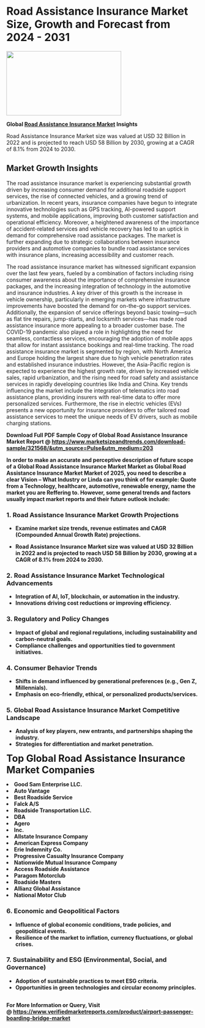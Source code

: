 <H1>Road Assistance Insurance Market Size, Growth and Forecast from 2024 - 2031</H1><img class="aligncenter size-medium wp-image-584254" src="https://thirdeyenews.in/wp-content/uploads/2024/09/Global-Market-Research-300x168.jpeg" alt="" width="300" height="168" /><p><strong>Global&nbsp;<a href="https://www.marketsizeandtrends.com/download-sample/321568/&amp;utm_source=Pulse&amp;utm_medium=203">Road Assistance Insurance Market</a> Insights</strong></p><p>Road Assistance Insurance Market size was valued at USD 32 Billion in 2022 and is projected to reach USD 58 Billion by 2030, growing at a CAGR of 8.1% from 2024 to 2030.</p><p><h2>Market Growth Insights</h2> <p>The road assistance insurance market is experiencing substantial growth driven by increasing consumer demand for additional roadside support services, the rise of connected vehicles, and a growing trend of urbanization. In recent years, insurance companies have begun to integrate innovative technologies such as GPS tracking, AI-powered support systems, and mobile applications, improving both customer satisfaction and operational efficiency. Moreover, a heightened awareness of the importance of accident-related services and vehicle recovery has led to an uptick in demand for comprehensive road assistance packages. The market is further expanding due to strategic collaborations between insurance providers and automotive companies to bundle road assistance services with insurance plans, increasing accessibility and customer reach.</p> <p><strong></strong></p> <p>The road assistance insurance market has witnessed significant expansion over the last few years, fueled by a combination of factors including rising consumer awareness about the importance of comprehensive insurance packages, and the increasing integration of technology in the automotive and insurance industries. A key driver of this growth is the increase in vehicle ownership, particularly in emerging markets where infrastructure improvements have boosted the demand for on-the-go support services. Additionally, the expansion of service offerings beyond basic towing—such as flat tire repairs, jump-starts, and locksmith services—has made road assistance insurance more appealing to a broader customer base. The COVID-19 pandemic also played a role in highlighting the need for seamless, contactless services, encouraging the adoption of mobile apps that allow for instant assistance bookings and real-time tracking. The road assistance insurance market is segmented by region, with North America and Europe holding the largest share due to high vehicle penetration rates and established insurance industries. However, the Asia-Pacific region is expected to experience the highest growth rate, driven by increased vehicle sales, rapid urbanization, and the rising need for road safety and assistance services in rapidly developing countries like India and China. Key trends influencing the market include the integration of telematics into road assistance plans, providing insurers with real-time data to offer more personalized services. Furthermore, the rise in electric vehicles (EVs) presents a new opportunity for insurance providers to offer tailored road assistance services to meet the unique needs of EV drivers, such as mobile charging stations. <p><strong></p><p><span class=""><strong>Download Full PDF Sample Copy of Global Road Assistance Insurance Market Report</strong> @ <a href="https://www.marketsizeandtrends.com/download-sample/321568/&amp;utm_source=Pulse&amp;utm_medium=203" target="_blank">https://www.marketsizeandtrends.com/download-sample/321568/&amp;utm_source=Pulse&amp;utm_medium=203</a></span></p><p>In order to make an accurate and perceptive description of future scope of a Global&nbsp;Road Assistance Insurance Market Market as Global&nbsp;Road Assistance Insurance Market Market of 2025, you need to describe a clear Vision &ndash; What Industry or Linda can you think of for example: Quote from a Technology, healthcare, automotive, renewable energy, name the market you are Reffering to. However, some general trends and factors usually impact market reports and their future outlook include:</p><h3>1.&nbsp;<strong>Road Assistance Insurance Market Growth Projections</strong></h3><ul><li>Examine market size trends, revenue estimates and CAGR (Compounded Annual Growth Rate) projections.</li><li><p>Road Assistance Insurance Market size was valued at USD 32 Billion in 2022 and is projected to reach USD 58 Billion by 2030, growing at a CAGR of 8.1% from 2024 to 2030.</p></li></ul><h3>2.&nbsp;<strong>Road Assistance Insurance Market Technological Advancements</strong></h3><ul><li>Integration of AI, IoT, blockchain, or automation in the industry.</li><li>Innovations driving cost reductions or improving efficiency.</li></ul><h3>3.&nbsp;<strong>Regulatory and Policy Changes</strong></h3><ul><li>Impact of global and regional regulations, including sustainability and carbon-neutral goals.</li><li>Compliance challenges and opportunities tied to government initiatives.</li></ul><h3>4.&nbsp;<strong>Consumer Behavior Trends</strong></h3><ul><li>Shifts in demand influenced by generational preferences (e.g., Gen Z, Millennials).</li><li>Emphasis on eco-friendly, ethical, or personalized products/services.</li></ul><h3>5.&nbsp;<strong>Global Road Assistance Insurance Market Competitive Landscape</strong></h3><ul><li>Analysis of key players, new entrants, and partnerships shaping the industry.</li><li>Strategies for differentiation and market penetration.</li></ul><p data-pm-slice="1 1 []"><span style="color: inherit; font-family: inherit; font-size: 25px;">Top Global Road Assistance Insurance Market Companies</span></p><div class="" data-test-id=""><p><li>Good Sam Enterprise LLC.</li><li> Auto Vantage</li><li> Best Roadside Service</li><li> Falck A/S</li><li> Roadside Transportation LLC.</li><li> DBA</li><li> Agero</li><li> Inc.</li><li> Allstate Insurance Company</li><li> American Express Company</li><li> Erie Indemnity Co.</li><li> Progressive Casualty Insurance Company</li><li> Nationwide Mutual Insurance Company</li><li> Access Roadside Assistance</li><li> Paragom Motorclub</li><li> Roadside Masters</li><li> Allianz Global Assistance</li><li> National Motor Club</li></p></div><h3>6.&nbsp;<strong>Economic and Geopolitical Factors</strong></h3><ul><li>Influence of global economic conditions, trade policies, and geopolitical events.</li><li>Resilience of the market to inflation, currency fluctuations, or global crises.</li></ul><h3>7.&nbsp;<strong>Sustainability and ESG (Environmental, Social, and Governance)</strong></h3><ul><li>Adoption of sustainable practices to meet ESG criteria.</li><li>Opportunities in green technologies and circular economy principles.</li></ul><h2><strong style="font-size: 14px;">For More Information or Query, Visit @&nbsp;</strong><a style="background-color: #ffffff; font-size: 14px;" href="https://www.marketsizeandtrends.com/report/road-assistance-insurance-market/" target="_blank">https://www.verifiedmarketreports.com/product/airport-passenger-boarding-bridge-market</a></h2>
